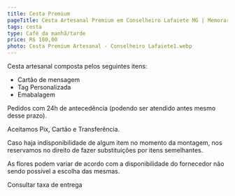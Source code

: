 ```yaml
---
title: Cesta Premium
pageTitle: Cesta Artesanal Premium em Conselheiro Lafaiete MG | Memorare Cestas
tags: cesta
type: Café da manhã/tarde
price: R$ 180,00
photo: Cesta Premium Artesanal - Conselheiro Lafaiete1.webp
---
```

Cesta artesanal composta pelos seguintes itens:

- Cartão de mensagem
- Tag Personalizada
- Emabalagem


Pedidos com 24h de antecedência (podendo ser atendido antes mesmo desse prazo). 

Aceitamos Pix, Cartão e Transferência. 

Caso haja indisponibilidade de algum item no momento da montagem, nos reservamos no direito de fazer substituições por itens semelhantes. 

As flores podem variar de acordo com a disponibilidade do fornecedor não sendo possível a escolha das mesmas. 

Consultar taxa de entrega